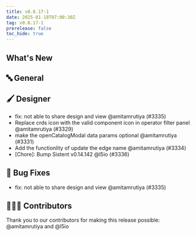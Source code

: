 ```yaml
---
title: v0.8.17-1
date: 2025-01-18T07:00:30Z
tag: v0.8.17-1
prerelease: false
toc_hide: true
---
```


## What's New
## 🔤 General
## 🖌️ Designer

- fix: not able to share design and view @amitamrutiya (#3335)
- Replace crds icon with the valid component icon in operator filter panel @amitamrutiya (#3329)
- make the openCatalogModal data params optional @amitamrutiya (#3331)
- Add the functionlity of update the edge name @amitamrutiya (#3334)
- [Chore]: Bump Sistent v0.14.142 @l5io (#3336)

## 🐛 Bug Fixes

- fix: not able to share design and view @amitamrutiya (#3335)

## 👨🏽‍💻 Contributors

Thank you to our contributors for making this release possible:
@amitamrutiya and @l5io
